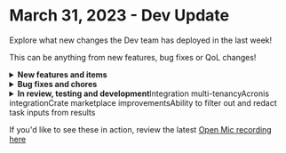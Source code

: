 # March 31, 2023 - Dev Update

Explore what new changes the Dev team has deployed in the last week!

This can be anything from new features, bug fixes or QoL changes!

<details>

<summary><strong>New features and items</strong></summary>

* Improved the UX for debugging and evaluating Jinja trigger criteria
* Added tooltip for cron job triggers
* Created generic action for Pax8

</details>

<details>

<summary><strong>Bug fixes and chores</strong></summary>

* Improvements and bug fixes for With Items
* Improved performance for starting large workflows
* Fixed Pax8 product action
* Added permissions for CSP/Graph apps to send and read channel permissions
* Fixed workflow task copy/paste bug in Firefox
* Fixed form result dropdown search
* Error handling improvement for pack overrides
* Fixed secret org variable failing bug
* Fixed the red icons to be less red

</details>

<details>

<summary><strong>In review, testing and development</strong>Integration multi-tenancyAcronis integrationCrate marketplace improvementsAbility to filter out and redact task inputs from results</summary>



</details>

If you'd like to see these in action, review the latest [Open Mic recording here](../../roc-open-mics/2023-roc-open-mics/march-31st-2023-all-hail-king-brandon-from-etop.md)
